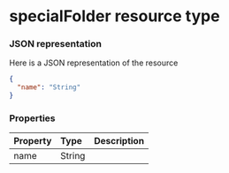 # specialFolder resource type



### JSON representation

Here is a JSON representation of the resource

```json
{
  "name": "String"
}

```
### Properties
| Property	   | Type	|Description|
|:---------------|:--------|:----------|
|name|String||

<!-- uuid: 0e74ec0b-5c79-4eca-b8ae-e673b5391fe1
2015-10-09 18:41:47 UTC -->